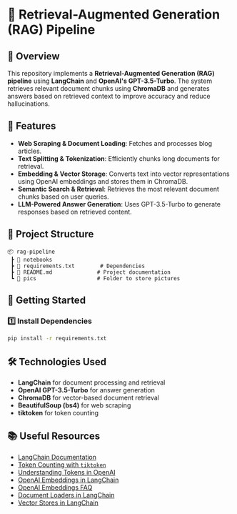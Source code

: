 # 🚀 Retrieval-Augmented Generation (RAG) Pipeline

## 📌 Overview
This repository implements a **Retrieval-Augmented Generation (RAG) pipeline** using **LangChain** and **OpenAI's GPT-3.5-Turbo**. The system retrieves relevant document chunks using **ChromaDB** and generates answers based on retrieved context to improve accuracy and reduce hallucinations.

## 🔧 Features
- **Web Scraping & Document Loading**: Fetches and processes blog articles.
- **Text Splitting & Tokenization**: Efficiently chunks long documents for retrieval.
- **Embedding & Vector Storage**: Converts text into vector representations using OpenAI embeddings and stores them in ChromaDB.
- **Semantic Search & Retrieval**: Retrieves the most relevant document chunks based on user queries.
- **LLM-Powered Answer Generation**: Uses GPT-3.5-Turbo to generate responses based on retrieved content.

## 📂 Project Structure
```
📦 rag-pipeline
 ┣ 📂 notebooks               
 ┣ 📜 requirements.txt        # Dependencies
 ┣ 📜 README.md              # Project documentation
 ┗ 📂 pics                   # Folder to store pictures 
```

## 🚀 Getting Started
### 1️⃣ Install Dependencies
```bash
pip install -r requirements.txt
```


## 🛠 Technologies Used
- **LangChain** for document processing and retrieval
- **OpenAI GPT-3.5-Turbo** for answer generation
- **ChromaDB** for vector-based document retrieval
- **BeautifulSoup (bs4)** for web scraping
- **tiktoken** for token counting

## 📚 Useful Resources
- [LangChain Documentation](https://docs.smith.langchain.com/)
- [Token Counting with `tiktoken`](https://github.com/openai/openai-cookbook/blob/main/examples/How_to_count_tokens_with_tiktoken.ipynb)
- [Understanding Tokens in OpenAI](https://help.openai.com/en/articles/4936856-what-are-tokens-and-ho)
- [OpenAI Embeddings in LangChain](https://python.langchain.com/docs/integrations/text_embedding/openai/)
- [OpenAI Embeddings FAQ](https://platform.openai.com/docs/guides/embeddings#faq)
- [Document Loaders in LangChain](https://python.langchain.com/docs/integrations/document_loaders/)
- [Vector Stores in LangChain](https://python.langchain.com/docs/integrations/vectorstores/)


